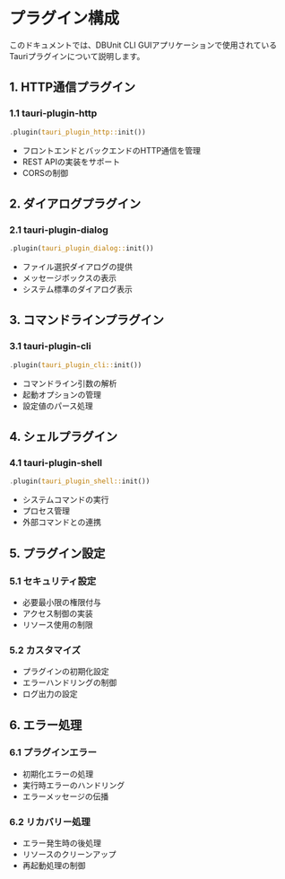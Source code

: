 # プラグイン構成

このドキュメントでは、DBUnit CLI GUIアプリケーションで使用されているTauriプラグインについて説明します。

## 1. HTTP通信プラグイン

### 1.1 tauri-plugin-http
```rust
.plugin(tauri_plugin_http::init())
```
- フロントエンドとバックエンドのHTTP通信を管理
- REST APIの実装をサポート
- CORSの制御

## 2. ダイアログプラグイン

### 2.1 tauri-plugin-dialog
```rust
.plugin(tauri_plugin_dialog::init())
```
- ファイル選択ダイアログの提供
- メッセージボックスの表示
- システム標準のダイアログ表示

## 3. コマンドラインプラグイン

### 3.1 tauri-plugin-cli
```rust
.plugin(tauri_plugin_cli::init())
```
- コマンドライン引数の解析
- 起動オプションの管理
- 設定値のパース処理

## 4. シェルプラグイン

### 4.1 tauri-plugin-shell
```rust
.plugin(tauri_plugin_shell::init())
```
- システムコマンドの実行
- プロセス管理
- 外部コマンドとの連携

## 5. プラグイン設定

### 5.1 セキュリティ設定
- 必要最小限の権限付与
- アクセス制御の実装
- リソース使用の制限

### 5.2 カスタマイズ
- プラグインの初期化設定
- エラーハンドリングの制御
- ログ出力の設定

## 6. エラー処理

### 6.1 プラグインエラー
- 初期化エラーの処理
- 実行時エラーのハンドリング
- エラーメッセージの伝播

### 6.2 リカバリー処理
- エラー発生時の後処理
- リソースのクリーンアップ
- 再起動処理の制御